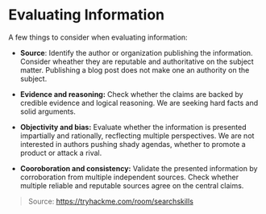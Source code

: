 # Evaluating Information
A few things to consider when evaluating information:
 - **Source**: Identify the author or organization publishing the information. Consider wheather they are reputable and authoritative on the subject matter. Publishing a blog post does not make one an authority on the subject.
 
 - **Evidence and reasoning:** Check whether the claims are backed by credible evidence and logical reasoning. We are seeking hard facts and solid arguments.

 - **Objectivity and bias:** Evaluate whether the information is presented impartially and rationally, recflecting multiple perspectives. We are not interested in authors pushing shady agendas, whether to promote a product or attack a rival.

 - **Cooroboration and consistency:** Validate the presented information by corroboration from multiple independent sources. Check whether multiple reliable and reputable sources agree on the central claims.

> Source: https://tryhackme.com/room/searchskills

